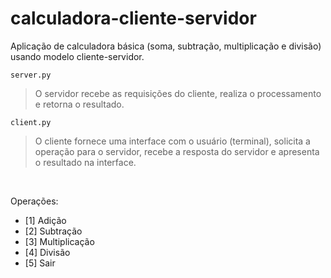 # calculadora-cliente-servidor
Aplicação de calculadora básica (soma, subtração, multiplicação e divisão) usando modelo cliente-servidor.

``server.py``
> O servidor recebe as requisições do cliente, realiza o processamento e retorna o resultado.

``client.py``
> O cliente fornece uma interface com o usuário (terminal), solicita a operação para o servidor, recebe a resposta do servidor e apresenta o resultado na interface.

<br>

Operações:
* [1] Adição 
* [2] Subtração 
* [3] Multiplicação 
* [4] Divisão
* [5] Sair
